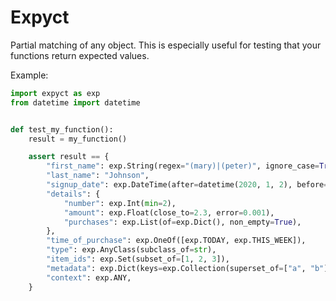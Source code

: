 # Expyct

Partial matching of any object. This is especially useful for testing that your functions return expected values.

Example:

```python
import expyct as exp
from datetime import datetime


def test_my_function():
    result = my_function()

    assert result == {
        "first_name": exp.String(regex="(mary)|(peter)", ignore_case=True),
        "last_name": "Johnson",
        "signup_date": exp.DateTime(after=datetime(2020, 1, 2), before=datetime(2020, 3, 5)),
        "details": {
            "number": exp.Int(min=2),
            "amount": exp.Float(close_to=2.3, error=0.001),
            "purchases": exp.List(of=exp.Dict(), non_empty=True),
        },
        "time_of_purchase": exp.OneOf([exp.TODAY, exp.THIS_WEEK]),
        "type": exp.AnyClass(subclass_of=str),
        "item_ids": exp.Set(subset_of=[1, 2, 3]),
        "metadata": exp.Dict(keys=exp.Collection(superset_of=["a", "b"])),
        "context": exp.ANY,
    }

```
